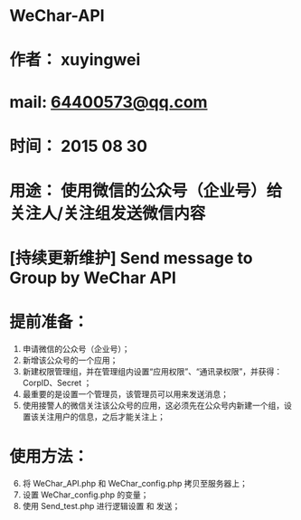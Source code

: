 # WeChar-API
# 作者： xuyingwei
# mail:  64400573@qq.com
# 时间： 2015 08 30

# 用途： 使用微信的公众号（企业号）给关注人/关注组发送微信内容
# [持续更新维护] Send message to Group by WeChar API

# 提前准备：
1.	申请微信的公众号（企业号）；
2.	新增该公众号的一个应用；
3.	新建权限管理组，并在管理组内设置“应用权限”、“通讯录权限”，并获得：CorpID、Secret ；
4.	最重要的是设置一个管理员，该管理员可以用来发送消息；
5.	使用接警人的微信关注该公众号的应用，这必须先在公众号内新建一个组，设置该关注用户的信息，之后才能关注上；

# 使用方法：
6.	将 WeChar_API.php 和 WeChar_config.php 拷贝至服务器上；
7.	设置 WeChar_config.php 的变量；
8.	使用 Send_test.php 进行逻辑设置 和 发送；
